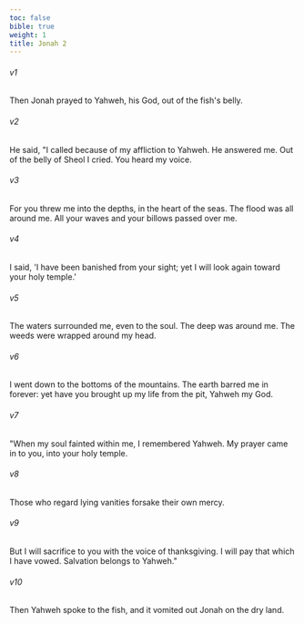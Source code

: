 ```yaml
---
toc: false
bible: true
weight: 1
title: Jonah 2
---
```




###### v1 
Then Jonah prayed to Yahweh, his God, out of the fish's belly. 

###### v2 
He said, "I called because of my affliction to Yahweh. He answered me. Out of the belly of Sheol I cried. You heard my voice. 

###### v3 
For you threw me into the depths, in the heart of the seas. The flood was all around me. All your waves and your billows passed over me. 

###### v4 
I said, 'I have been banished from your sight; yet I will look again toward your holy temple.' 

###### v5 
The waters surrounded me, even to the soul. The deep was around me. The weeds were wrapped around my head. 

###### v6 
I went down to the bottoms of the mountains. The earth barred me in forever: yet have you brought up my life from the pit, Yahweh my God. 

###### v7 
"When my soul fainted within me, I remembered Yahweh. My prayer came in to you, into your holy temple. 

###### v8 
Those who regard lying vanities forsake their own mercy. 

###### v9 
But I will sacrifice to you with the voice of thanksgiving. I will pay that which I have vowed. Salvation belongs to Yahweh." 

###### v10 
Then Yahweh spoke to the fish, and it vomited out Jonah on the dry land.
